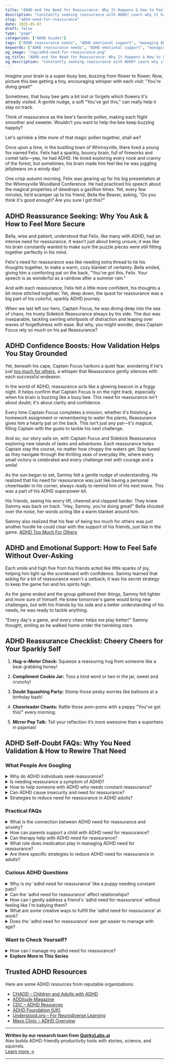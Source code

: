```yaml
---
title: "ADHD and the Need for Reassurance: Why It Happens & How to Feel Secure"
description: "Constantly seeking reassurance with ADHD? Learn why it happens, what your brain is craving, and how to feel more confident and emotionally safe."
slug: "adhd-need-for-reassurance"
date: 2025-05-07
draft: false
type: "page"
categories: ["ADHD Guides"]
tags: ["ADHD reassurance needs", "ADHD emotional support", "managing ADHD self-doubt", "reassurance seeking in ADHD", "ADHD validation techniques", "emotional security ADHD", "positive reinforcement for ADHD"]
keywords: ["ADHD reassurance needs", "ADHD emotional support", "managing ADHD self-doubt", "reassurance seeking in ADHD", "ADHD validation techniques", "emotional security ADHD", "positive reinforcement for ADHD"]
og_image: "/og/adhd-need-for-reassurance.png"
og_title: "ADHD and the Need for Reassurance: Why It Happens & How to Feel Secure"
og_description: "Constantly seeking reassurance with ADHD? Learn why it happens, what your brain is craving, and how to feel more confident and emotionally safe."
---
```


Imagine your brain is a super-busy bee, buzzing from flower to flower. Now, picture this bee getting a tiny, encouraging whisper with each visit: "You're doing great!"

Sometimes, that busy bee gets a bit lost or forgets which flowers it's already visited. A gentle nudge, a soft "You've got this," can really help it stay on track.

Think of reassurance as the bee's favorite pollen, making each flight smoother and sweeter. Wouldn't you want to help the bee keep buzzing happily?

Let's sprinkle a little more of that magic pollen together, shall we?

Once upon a time, in the bustling town of Whimsyville, there lived a young fox named Felix. Felix had a sparkly, bouncy brain, full of fireworks and comet tails—yep, he had ADHD. He loved exploring every nook and cranny of the forest, but sometimes, his brain made him feel like he was juggling jellybeans on a windy day!

One crisp autumn morning, Felix was gearing up for his big presentation at the Whimsyville Woodland Conference. He had practiced his speech about the magical properties of dewdrops a gazillion times. Yet, every few minutes, he’d scamper up to his friend, Bella the Beaver, asking, "Do you think it's good enough? Are you sure I got this?"

## ADHD Reassurance Seeking: Why You Ask & How to Feel More Secure

Bella, wise and patient, understood that Felix, like many with ADHD, had an intense need for reassurance. It wasn’t just about being unsure; it was like his brain constantly wanted to make sure the puzzle pieces were still fitting together perfectly in his mind.

Felix's need for reassurance was like needing extra thread to tie his thoughts together, to make a warm, cozy blanket of certainty. Bella smiled, giving him a comforting pat on the back, "You’ve got this, Felix. Your speech is as wonderful as a rainbow after a summer rain."

And with each reassurance, Felix felt a little more confident, his thoughts a bit more stitched together. Yet, deep down, the quest for reassurance was a big part of his colorful, sparkly ADHD journey.

When we last left our hero, Captain Focus, he was diving deep into the sea of chaos, his trusty Sidekick Reassurance always by his side. The duo was inseparable, tackling swirling whirlpools of distraction and leaping over waves of forgetfulness with ease. But why, you might wonder, does Captain Focus rely so much on his pal Reassurance?

## ADHD Confidence Boosts: How Validation Helps You Stay Grounded

Yet, beneath his cape, Captain Focus harbors a quiet fear, wondering if he's just [too much for others](/pages/adhd-too-much-for-others/), a whisper that Reassurance gently silences with each successful endeavor.

In the world of ADHD, reassurance acts like a glowing beacon in a foggy night. It helps confirm that Captain Focus is on the right track, especially when his brain is buzzing like a busy bee. This need for reassurance isn't about doubt; it's about clarity and confidence.

Every time Captain Focus completes a mission, whether it's finishing a homework assignment or remembering to water the plants, Reassurance gives him a hearty pat on the back. This isn't just any pat—it's magical, filling Captain with the gusto to tackle his next challenge.

And so, our story sails on, with Captain Focus and Sidekick Reassurance exploring new islands of tasks and adventures. Each reassurance helps Captain stay the course, no matter how choppy the waters get. Stay tuned as they navigate through the thrilling seas of everyday life, where every small victory is celebrated and every challenge met with courage and a smile!

As the sun began to set, Sammy felt a gentle nudge of understanding. He realized that his need for reassurance was just like having a personal cheerleader in his corner, always ready to remind him of his next move. This was a part of his ADHD superpower kit.

His friends, seeing his worry lift, cheered and clapped harder. They knew Sammy was back on track. "Hey, Sammy, you're doing great!" Bella shouted over the noise, her words acting like a warm blanket around him.

Sammy also realized that his fear of being too much for others was just another hurdle he could clear with the support of his friends, just like in the game. [ADHD Too Much For Others](/pages/adhd-too-much-for-others/)

## ADHD and Emotional Support: How to Feel Safe Without Over-Asking

Each smile and high five from his friends acted like little sparks of joy, helping him light up the scoreboard with confidence. Sammy learned that asking for a bit of reassurance wasn't a setback; it was his secret strategy to keep the game fun and his spirits high.

As the game ended and the group gathered their things, Sammy felt lighter and more sure of himself. He knew tomorrow's game would bring new challenges, but with his friends by his side and a better understanding of his needs, he was ready to tackle anything. 

"Every day's a game, and every cheer helps me play better!" Sammy thought, smiling as he walked home under the twinkling stars.

## ADHD Reassurance Checklist: Cheery Cheers for Your Sparkly Self

1. **Hug-o-Meter Check:** Squeeze a reassuring hug from someone like a bear grabbing honey!

2. **Compliment Cookie Jar:** Toss a kind word or two in the jar, sweet and crunchy!

3. **Doubt Squashing Party:** Stomp those pesky worries like balloons at a birthday bash!

4. **Cheerleader Chants:** Rattle those pom-poms with a peppy "You've got this!" every morning.

5. **Mirror Pep Talk:** Tell your reflection it’s more awesome than a superhero in pajamas!

## ADHD Self-Doubt FAQs: Why You Need Validation & How to Rewire That Need

### What People Are Googling

<details><summary>Why do ADHD individuals seek reassurance?</summary><p>Seeking reassurance is quite common among individuals with ADHD, and it's perfectly understandable! This need often stems from experiences of inconsistency and difficulties with self-regulation and self-esteem. Since ADHD can make it challenging to gauge one's own performance or to feel certain about the rules and expectations in social or professional settings, a little reassurance can help clarify doubts and boost confidence. It’s a way of double-checking and ensuring that they are on the right track, which really helps in managing everyday situations more smoothly.</p></details>
<details><summary>Is needing reassurance a symptom of ADHD?</summary><p>Absolutely, seeking reassurance can indeed be a part of the ADHD experience. Many folks with ADHD often deal with feelings of self-doubt or uncertainty, which makes them seek validation more frequently—it's a way of checking in and ensuring everything is on track. This need for reassurance is also linked to the emotional dysregulation that often accompanies ADHD, which can make emotions feel more intense and harder to manage on your own. Remember, it's perfectly okay to seek the support you need; it's part of understanding and managing your unique brain in a healthy way!</p></details>
<details><summary>How to help someone with ADHD who needs constant reassurance?</summary><p>Providing reassurance to someone with ADHD can be incredibly supportive! Start by actively listening and acknowledging their feelings; this helps them feel understood and valued. Gentle reminders of their strengths and past successes can also boost their confidence. Establish a routine for check-ins or little affirmations that can help them feel more secure and less in need of constant reassurance over time. It’s all about creating a warm, supportive environment where they can thrive.</p></details>
<details><summary>Can ADHD cause insecurity and need for reassurance?</summary><p>Absolutely, it's quite common for individuals with ADHD to experience feelings of insecurity and a frequent need for reassurance. This often stems from challenges like managing time, keeping up with tasks, or remembering important information, which can sometimes lead to self-doubt or wondering how they're perceived by others. Remember, it's perfectly okay to seek out reassurance as you navigate these feelings. It's a way to gather support and affirmation, which everyone deserves plenty of, especially when tackling the unique hurdles that ADHD can present.</p></details>
<details><summary>Strategies to reduce need for reassurance in ADHD adults?</summary><p>Absolutely, seeking reassurance is a common experience for many with ADHD, and it's great you're looking for strategies to manage it! One effective approach is to work on building self-confidence through small, achievable goals. This helps in fostering a sense of accomplishment and internal validation. Additionally, practicing mindfulness can be really helpful in managing impulsivity and the immediate need for reassurance. Lastly, maintaining a supportive network that understands your need for occasional reassurance but also encourages your independence can make a big difference. You're doing wonderfully by exploring ways to empower yourself!</p></details>



### Practical FAQs

<details><summary>What is the connection between ADHD need for reassurance and anxiety?</summary><p>Absolutely, there’s a meaningful connection between the need for reassurance often seen in folks with ADHD and their experiences of anxiety. When you have ADHD, your brain might frequently send you false alarms that something isn’t right or you've missed something important, which can really stir up anxiety. Seeking reassurance is a way to quiet those alarms, giving you a moment of peace and a feeling that you’re on the right track. It’s like having a cozy, warm blanket of words that helps calm the storm inside, letting you know everything is okay.</p></details>
<details><summary>How can parents support a child with ADHD need for reassurance?</summary><p>Absolutely, it's wonderful that you're looking to support your child's need for reassurance! A cozy approach could be to maintain a consistent daily routine, which can make your child feel more secure and grounded. Frequent, gentle reminders that you're there for them, and that it's okay to make mistakes, can also be very comforting. Additionally, try setting aside some special time each day to connect with your child, doing something they love, as this can significantly boost their confidence and sense of security.</p></details>
<details><summary>Can therapy help with ADHD need for reassurance?</summary><p>Absolutely, therapy can be quite beneficial for addressing the need for reassurance that often accompanies ADHD. In particular, cognitive behavioral therapy (CBT) is effective in helping you understand and manage the patterns of thinking that lead to seeking constant reassurance. A therapist can work with you to develop more self-confidence and healthier ways of coping with uncertainty or self-doubt. It’s a supportive space to explore these feelings and discover strategies that empower you to feel more secure in your decisions.</p></details>
<details><summary>What role does medication play in managing ADHD need for reassurance?</summary><p>Medication can be a helpful tool in managing ADHD, including the need for frequent reassurance. Stimulant medications, commonly used for ADHD, often enhance focus and reduce impulsivity, which might help you feel more settled and confident in your decisions. This can indirectly reduce the need for constant reassurance by bolstering your sense of self-assurance. Remember, medication is just one component of a comprehensive approach, so combining it with therapy or coaching can provide even more support in managing these feelings.</p></details>
<details><summary>Are there specific strategies to reduce ADHD need for reassurance in adults?</summary><p>Absolutely, and it's great that you're exploring strategies to feel more secure in your daily experiences! One effective approach is to work on building up your self-confidence through small, manageable goals that help you see your own successes and strengths. Another helpful strategy is to establish a routine for check-ins with yourself, like journaling or mindfulness practices, which can provide a sense of stability and self-reassurance. Lastly, consider setting up a support network of friends or a coach who understand ADHD, where you can seek reassurance in a way that feels productive and affirming. These steps can really help in fostering a stronger sense of self-assurance!</p></details>



### Curious ADHD Questions

<details><summary>Why is my 'adhd need for reassurance' like a puppy needing constant pats?</summary><p>Just like a puppy eagerly seeks out pats to feel secure and loved, individuals with ADHD often look for reassurance to feel grounded and confident in their actions. This need stems from the challenges that come with ADHD, such as frequent self-doubt and a history of inconsistent feedback from others during critical development periods. When you receive that reassurance, it's like a soothing pat that calms the mind, affirming that you're on the right path and well-supported. Recognizing this need can help you develop strategies to reassure yourself and seek out environments where positive reinforcement is abundant.</p></details>
<details><summary>Can the 'adhd need for reassurance' affect relationships?</summary><p>Absolutely, the need for reassurance is common among individuals with ADHD and it's completely understandable. This need often stems from self-doubt and past experiences of inconsistent feedback. In relationships, it's important to communicate openly about this need so partners can understand and provide support in a way that feels affirming and constructive. Creating an environment where it's okay to ask for reassurance can really strengthen the bond between partners and cultivate a nurturing relationship dynamic.</p></details>
<details><summary>How can I gently address a friend's 'adhd need for reassurance' without feeling like I'm babying them?</summary><p>That’s a thoughtful question! It’s great that you want to support your friend in a way that respects their feelings. A good approach might be to gently affirm their strengths and contributions when they seek reassurance. For instance, you could say something like, “I’ve noticed you’re really great at [specific skill or trait], and it really helps out a lot. How are you feeling about things?” This keeps your support specific and grounded, making it feel more like genuine recognition than coddling.</p></details>
<details><summary>What are some creative ways to fulfill the 'adhd need for reassurance' at work?</summary><p>Absolutely, finding ways to meet that need for reassurance at work can really help you thrive! One cozy approach is to set up mini check-ins with yourself or a work buddy. This could be as simple as a quick chat over coffee to celebrate small wins and reflect on the day's tasks. You might also consider keeping a "Done List" next to your workspace where you jot down accomplishments as they happen—it's like a little hug for your brain every time you see how much you've achieved! Plus, don't hesitate to ask for feedback from colleagues or supervisors; often, they're more than happy to provide the reassurance and guidance you crave.</p></details>
<details><summary>Does the 'adhd need for reassurance' ever get easier to manage with age?</summary><p>Absolutely, the need for reassurance, which is quite common among individuals with ADHD, can indeed become easier to manage as you grow older. With age, you often gain more self-awareness and experience, which can help you understand and advocate for your needs more effectively. Developing coping strategies, such as positive self-talk, seeking feedback from trusted sources, and organizing your environment to reduce stress, can also significantly help. Remember, every step you take towards understanding your needs and how to meet them is a wonderful progress!</p></details>



### Want to Check Yourself?

<details><summary>How can I manage my adhd need for reassurance?</summary><p>Absolutely, seeking reassurance is a common need, and managing it with ADHD can feel a bit tricky but totally manageable! A great start is to build a small, supportive community—friends or online groups—who understand ADHD and can provide that reassurance when you need it. Additionally, setting up regular check-ins with yourself, perhaps through journaling or meditation, can help you validate your own feelings and progress. Remember, it's perfectly okay to ask for reassurance; it's about finding a balance that feels right and supports your well-being.</p></details>

<script type="application/ld+json">
{
  "@context": "https://schema.org",
  "@type": "FAQPage",
  "mainEntity": [
    {
      "@type": "Question",
      "name": "Why do ADHD individuals seek reassurance?",
      "acceptedAnswer": {
        "@type": "Answer",
        "text": "Seeking reassurance is quite common among individuals with ADHD, and it's perfectly understandable! This need often stems from experiences of inconsistency and difficulties with self-regulation and self-esteem. Since ADHD can make it challenging to gauge one's own performance or to feel certain about the rules and expectations in social or professional settings, a little reassurance can help clarify doubts and boost confidence. It\u2019s a way of double-checking and ensuring that they are on the right track, which really helps in managing everyday situations more smoothly."
      }
    },
    {
      "@type": "Question",
      "name": "Is needing reassurance a symptom of ADHD?",
      "acceptedAnswer": {
        "@type": "Answer",
        "text": "Absolutely, seeking reassurance can indeed be a part of the ADHD experience. Many folks with ADHD often deal with feelings of self-doubt or uncertainty, which makes them seek validation more frequently\u2014it's a way of checking in and ensuring everything is on track. This need for reassurance is also linked to the emotional dysregulation that often accompanies ADHD, which can make emotions feel more intense and harder to manage on your own. Remember, it's perfectly okay to seek the support you need; it's part of understanding and managing your unique brain in a healthy way!"
      }
    },
    {
      "@type": "Question",
      "name": "How to help someone with ADHD who needs constant reassurance?",
      "acceptedAnswer": {
        "@type": "Answer",
        "text": "Providing reassurance to someone with ADHD can be incredibly supportive! Start by actively listening and acknowledging their feelings; this helps them feel understood and valued. Gentle reminders of their strengths and past successes can also boost their confidence. Establish a routine for check-ins or little affirmations that can help them feel more secure and less in need of constant reassurance over time. It\u2019s all about creating a warm, supportive environment where they can thrive."
      }
    },
    {
      "@type": "Question",
      "name": "Can ADHD cause insecurity and need for reassurance?",
      "acceptedAnswer": {
        "@type": "Answer",
        "text": "Absolutely, it's quite common for individuals with ADHD to experience feelings of insecurity and a frequent need for reassurance. This often stems from challenges like managing time, keeping up with tasks, or remembering important information, which can sometimes lead to self-doubt or wondering how they're perceived by others. Remember, it's perfectly okay to seek out reassurance as you navigate these feelings. It's a way to gather support and affirmation, which everyone deserves plenty of, especially when tackling the unique hurdles that ADHD can present."
      }
    },
    {
      "@type": "Question",
      "name": "Strategies to reduce need for reassurance in ADHD adults?",
      "acceptedAnswer": {
        "@type": "Answer",
        "text": "Absolutely, seeking reassurance is a common experience for many with ADHD, and it's great you're looking for strategies to manage it! One effective approach is to work on building self-confidence through small, achievable goals. This helps in fostering a sense of accomplishment and internal validation. Additionally, practicing mindfulness can be really helpful in managing impulsivity and the immediate need for reassurance. Lastly, maintaining a supportive network that understands your need for occasional reassurance but also encourages your independence can make a big difference. You're doing wonderfully by exploring ways to empower yourself!"
      }
    }
  ]
}
</script>
<script type="application/ld+json">
{
  "@context": "https://schema.org",
  "@type": "Article",
  "author": {
    "@type": "Person",
    "name": "QuirkyLabs",
    "url": "https://quirkylabs.ai/about"
  },
  "headline": "\"Find Comfort: How ADHD Need for Reassurance Can Help!\"",
  "mainEntityOfPage": "https://blog.quirkylabs.ai/pages/adhd-need-for-reassurance/",
  "datePublished": "2025-05-07"
}
</script>
<script type="application/ld+json">
{
  "@context": "https://schema.org",
  "@type": "BreadcrumbList",
  "itemListElement": [
    {
      "@type": "ListItem",
      "position": 1,
      "name": "Home",
      "item": "https://quirkylabs.ai/"
    },
    {
      "@type": "ListItem",
      "position": 2,
      "name": "Blog",
      "item": "https://blog.quirkylabs.ai/"
    },
    {
      "@type": "ListItem",
      "position": 3,
      "name": "\"Find Comfort: How ADHD Need for Reassurance Can Help!\"",
      "item": "https://blog.quirkylabs.ai/pages/adhd-need-for-reassurance/"
    }
  ]
}
</script>

<details>
<summary><strong>Explore More in This Series</strong></summary>

- [Adhd Breakups And Blame](/pages/adhd-breakups-and-blame/)
- [Adhd Want Love But Hide](/pages/adhd-want-love-but-hide/)
- [Adhd I Scare People Away](/pages/adhd-i-scare-people-away/)
- [Adhd Fear Intimacy](/pages/adhd-fear-intimacy/)
- [Adhd Fear Being Unlovable](/pages/adhd-fear-being-unlovable/)
- [Adhd Too Much For Others](/pages/adhd-too-much-for-others/)
- [Adhd Love Me Then Leave Me](/pages/adhd-love-me-then-leave-me/)
- [Adhd Fear Of Connection](/pages/adhd-fear-of-connection/)
</details>



## Trusted ADHD Resources

Here are some ADHD resources from reputable organizations:

- [CHADD – Children and Adults with ADHD](https://chadd.org)
- [ADDitude Magazine](https://www.additudemag.com)
- [CDC – ADHD Resources](https://www.cdc.gov/ncbddd/adhd)
- [ADHD Foundation (UK)](https://www.adhdfoundation.org.uk)
- [Understood.org – For Neurodiverse Learning](https://www.understood.org)
- [Mayo Clinic – ADHD Overview](https://www.mayoclinic.org/diseases-conditions/adhd)


---

**Written by our research team from [QuirkyLabs.ai](https://quirkylabs.ai)**  
Alex builds ADHD-friendly productivity tools with stories, science, and squirrels.  
[Learn more →](https://quirkylabs.ai)

---